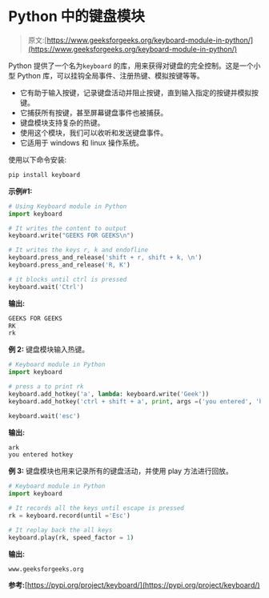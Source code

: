 # Python 中的键盘模块

> 原文:[https://www.geeksforgeeks.org/keyboard-module-in-python/](https://www.geeksforgeeks.org/keyboard-module-in-python/)

Python 提供了一个名为`keyboard` 的库，用来获得对键盘的完全控制。这是一个小型 Python 库，可以挂钩全局事件、注册热键、模拟按键等等。

*   它有助于输入按键，记录键盘活动并阻止按键，直到输入指定的按键并模拟按键。
*   它捕获所有按键，甚至屏幕键盘事件也被捕获。
*   键盘模块支持复杂的热键。
*   使用这个模块，我们可以收听和发送键盘事件。
*   它适用于 windows 和 linux 操作系统。

使用以下命令安装:

```py
pip install keyboard
```

**示例#1:**

```py
# Using Keyboard module in Python
import keyboard

# It writes the content to output
keyboard.write("GEEKS FOR GEEKS\n")

# It writes the keys r, k and endofline 
keyboard.press_and_release('shift + r, shift + k, \n')
keyboard.press_and_release('R, K')

# it blocks until ctrl is pressed
keyboard.wait('Ctrl')
```

**输出:**

```py
GEEKS FOR GEEKS 
RK
rk

```

**例 2:** 键盘模块输入热键。

```py
# Keyboard module in Python
import keyboard

# press a to print rk
keyboard.add_hotkey('a', lambda: keyboard.write('Geek'))
keyboard.add_hotkey('ctrl + shift + a', print, args =('you entered', 'hotkey'))

keyboard.wait('esc')
```

**输出:**

```py
ark
you entered hotkey

```

**例 3:** 键盘模块也用来记录所有的键盘活动，并使用 play 方法进行回放。

```py
# Keyboard module in Python
import keyboard

# It records all the keys until escape is pressed
rk = keyboard.record(until ='Esc')

# It replay back the all keys
keyboard.play(rk, speed_factor = 1)
```

**输出:**

```py
www.geeksforgeeks.org 

```

**参考:**[https://pypi.org/project/keyboard/](https://pypi.org/project/keyboard/)